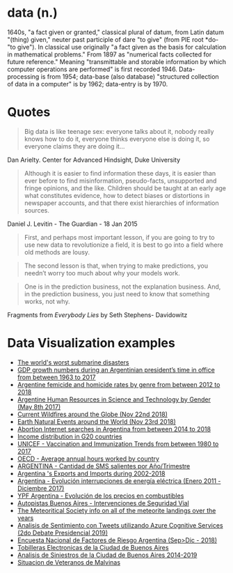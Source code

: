 # data (n.)

1640s, "a fact given or granted," classical plural of datum, from Latin datum "(thing) given," neuter past participle of dare "to give" (from PIE root *do- "to give"). In classical use originally "a fact given as the basis for calculation in mathematical problems." From 1897 as "numerical facts collected for future reference."
Meaning "transmittable and storable information by which computer operations are performed" is first recorded 1946. Data-processing is from 1954; data-base (also database) "structured collection of data in a computer" is by 1962; data-entry is by 1970.

# Quotes

> Big data is like teenage sex: everyone talks about it, nobody really knows how to do it, everyone thinks everyone else is doing it, so everyone claims they are doing it...

Dan Arielty. 
Center for Advanced Hindsight, 
Duke University


> Although it is easier to find information these days, it is easier than ever before to find misinformation, pseudo-facts, unsupported and fringe opinions, and the like. Children should be taught at an early age what constitutes evidence, how to detect biases or distortions in newspaper accounts, and that there exist hierarchies of information sources.

Daniel J. Levitin - The Guardian - 18 Jan 2015


> First, and perhaps most important lesson, if you are going to try to use new data to revolutionize a field, it is best to go into a field where old methods are lousy.

> The second lesson is that, when trying to make predictions, you needn’t worry too much about why your models work.

> One is in the prediction business, not the explanation business. And, in the prediction business, you just need to know that something works, not why.

Fragments from *Everybody Lies* by Seth Stephens- Davidowitz

# Data Visualization examples

- [The world's worst submarine disasters](https://whatdoeskmean.github.io/data/subdisasters.html)
- [GDP growth numbers during an Argentinian president’s time in office from between 1963 to 2017](https://whatdoeskmean.github.io/data/presidents.html)
- [Argentine femicide and homicide rates by genre from between 2012 to 2018](https://whatdoeskmean.github.io/data/murders.html)
- [Argentine Human Resources in Science and Technology by Gender (May 8th 2017)](https://whatdoeskmean.github.io/data/tec.html)
- [Current Wildfires around the Globe (Nov 22nd 2018)](https://whatdoeskmean.github.io/data/wildfires.html)
- [Earth Natural Events around the World (Nov 23rd 2018)](https://whatdoeskmean.github.io/data/worldevents.html)
- [Abortion Internet searches in Argentina from between 2014 to 2018](https://whatdoeskmean.github.io/data/abortion.html)
- [Income distribution in G20 countries](https://whatdoeskmean.github.io/data/g20.html)
- [UNICEF - Vaccination and Immunization Trends from between 1980 to 2017](https://whatdoeskmean.github.io/data/vaccination.html)
- [OECD - Average annual hours worked by country](https://whatdoeskmean.github.io/data/annualhours.html)
- [ARGENTINA - Cantidad de SMS salientes por Año/Trimestre](https://whatdoeskmean.github.io/data/sms.html)
- [Argentina 's Exports and Imports during 2002-2018](https://whatdoeskmean.github.io/data/argimpexp.html)
- [Argentina - Evolución interrupciones de energía eléctrica (Enero 2011 - Diciembre 2017)](https://whatdoeskmean.github.io/data/cortesenergia.html)
- [YPF Argentina - Evolución de los precios en combustibles](https://whatdoeskmean.github.io/data/combustibles.html)
- [Autopistas Buenos Aires - Intervenciones de Seguridad Vial](https://whatdoeskmean.github.io/data/segvial.html)
- [The Meteoritical Society info on all of the meteorite landings over the years](https://whatdoeskmean.github.io/data/meteorites.html)
- [Analisis de Sentimiento con Tweets utilizando Azure Cognitive Services (2do Debate Presidencial 2019)](https://whatdoeskmean.github.io/data/sentiment.html)
- [Encuesta Nacional de Factores de Riesgo Argentina (Sep>Dic - 2018)](https://whatdoeskmean.github.io/data/enfr2018.html)
- [Tobilleras Electronicas de la Ciudad de Buenos Aires](https://whatdoeskmean.github.io/data/tobillerasba.html)
- [Analisis de Siniestros de la Ciudad de Buenos Aires 2014-2019](https://whatdoeskmean.github.io/data/siniestros_ausa.html)
- [Situacion de Veteranos de Malvinas](https://github.com/WhatDoesKmean/data/blob/gh-pages/veteranos.html)
